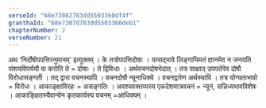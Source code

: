 ```yaml
---
verseId: "68e73082783dd5503360df4f"
granthaId: "68e7307d783dd5503360deb1"
chapterNumber: 2
verseNumber: 21
---
```


अथ ‘निर्दोषोपपत्तिरनुमानम्’ इत्युक्तम् । के तत्रोपपत्तिदोषाः । यत्सद्भावे लिङ्गाभिमतं ज्ञानमेव न जनयति संशयविपर्ययौ वा करोति ते = दोषाः । ते द्विविधाः । अर्थवचनदोषभेदात् । तत्र साक्षात् उपपत्तेरेव दोषौ विरोधासङ्गती । तद् द्वारा वचनस्यापि । वचनदोषौ न्यूनाधिक्ये । वचनद्वारेण अर्थस्यापि । तत्र योग्यताभावो = विरोधः । आकाङ्क्षाविरहः = असङ्गतिः । अवश्यवक्तव्यस्य एकदेशमात्रवचनं = न्यूनं, सन्निध्यभावविशेषः । आकाङ्क्षितस्यैवान्येन कृतकार्यस्य वचनम् =आधिक्यम् । 
